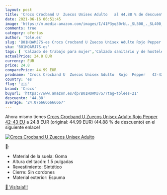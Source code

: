 ```yaml
---
layout: post
title: 'Crocs Crocband U  Zuecos Unisex Adulto   al 44.88 % de descuento'
date: 2021-06-16 06:51:45
image: 'https://m.media-amazon.com/images/I/41P3yq30rbL._SL500_._SL400_.jpg'
comments: true
category: ofertas
author: 'tole.es'
slug: 'B01HQAMJ7S-es Crocs Crocband U Zuecos Unisex Adulto Rojo Pepper 42-43 EU'
sku: 'B01HQAMJ7S-es'
tags: [ 'Calzado de trabajo para mujer','Calzado sanitario y de hostelería para mujer','Zapatos','Zapatos para mujer','Zapatos y complementos','Zuecos sanitarios y de hostelería para mujer','Zuecos y mules de mujer','crocs','zuecos', ]
actualPrice: 24.8 EUR
currency: EUR
price: 24.8
comparePrice: 44.99 EUR
prodname: 'Crocs Crocband U  Zuecos Unisex Adulto  Rojo  Pepper   42-43 EU'
country: 'es'
flag: '🇪🇸'
brand: 'Crocs'
buyurl: 'https://www.amazon.es/dp/B01HQAMJ7S/?tag=tolees-21'
descuento: '44.88'
average: '24.0766666666667'
---
```


Ahora mismo tienes [Crocs Crocband U  Zuecos Unisex Adulto  Rojo  Pepper   42-43 EU](https://www.amazon.es/dp/B01HQAMJ7S/?tag=tolees-21) a 24.8 EUR (original: 44.99 EUR) (44.88 %  de descuento) en el siguiente enlace!

[![Crocs Crocband U  Zuecos Unisex Adulto  ](https://m.media-amazon.com/images/I/41P3yq30rbL._SL500_._SL400_.jpg)](https://www.amazon.es/dp/B01HQAMJ7S/?tag=tolees-21)

🔎:

- Material de la suela: Goma
- Altura del tacón: 1.5 pulgadas
- Revestimiento: Sintético
- Cierre: Sin cordones
- Material exterior: Espuma

[🛒 Visítala!!!](https://www.amazon.es/dp/B01HQAMJ7S/?tag=tolees-21)
